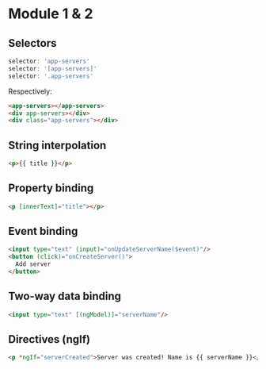 # Module 1 & 2

## Selectors


```javascript
selector: 'app-servers'
selector: '[app-servers]'
selector: '.app-servers'
```
Respectively:
```html
<app-servers></app-servers>
<div app-servers></div>
<div class="app-servers"></div>
```


## String interpolation
```html
<p>{{ title }}</p>
```

## Property binding

```html
<p [innerText]="title"></p>
```

## Event binding

```html
<input type="text" (input)="onUpdateServerName($event)"/>
<button (click)="onCreateServer()">
  Add server
</button>
```

## Two-way data binding

```html
<input type="text" [(ngModel)]="serverName"/>
```

## Directives (ngIf)

```html
<p *ngIf="serverCreated">Server was created! Name is {{ serverName }}</p>
```
